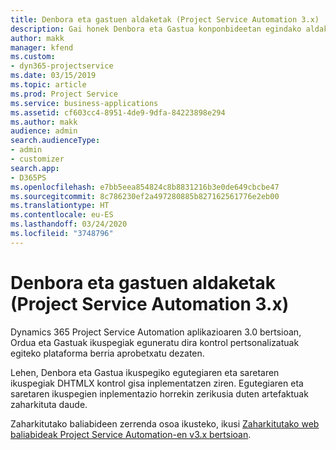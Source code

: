 ```yaml
---
title: Denbora eta gastuen aldaketak (Project Service Automation 3.x)
description: Gai honek Denbora eta Gastua konponbideetan egindako aldaketen inguruko informazioa ematen du.
author: makk
manager: kfend
ms.custom:
- dyn365-projectservice
ms.date: 03/15/2019
ms.topic: article
ms.prod: Project Service
ms.service: business-applications
ms.assetid: cf603cc4-8951-4de9-9dfa-84223898e294
ms.author: makk
audience: admin
search.audienceType:
- admin
- customizer
search.app:
- D365PS
ms.openlocfilehash: e7bb5eea854824c8b8831216b3e0de649cbcbe47
ms.sourcegitcommit: 8c786230ef2a497280885b827162561776e2eb00
ms.translationtype: HT
ms.contentlocale: eu-ES
ms.lasthandoff: 03/24/2020
ms.locfileid: "3748796"
---
```

# <a name="time-and-expense-changes-project-service-automation-3x"></a>Denbora eta gastuen aldaketak (Project Service Automation 3.x)

Dynamics 365 Project Service Automation aplikazioaren 3.0 bertsioan, Ordua eta Gastuak ikuspegiak eguneratu dira kontrol pertsonalizatuak egiteko plataforma berria aprobetxatu dezaten.

Lehen, Denbora eta Gastua ikuspegiko egutegiaren eta saretaren ikuspegiak DHTMLX kontrol gisa inplementatzen ziren. Egutegiaren eta saretaren ikuspegien inplementazio horrekin zerikusia duten artefaktuak zaharkituta daude.

Zaharkitutako baliabideen zerrenda osoa ikusteko, ikusi [Zaharkitutako web baliabideak Project Service Automation-en v3.x bertsioan](web-resources-deprecated-v3.x.md).
